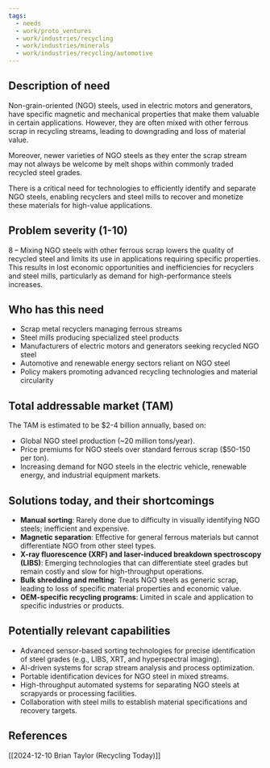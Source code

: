 ```yaml
---
tags:
  - needs
  - work/proto_ventures
  - work/industries/recycling
  - work/industries/minerals
  - work/industries/recycling/automotive
---
```

## Description of need

Non-grain-oriented (NGO) steels, used in electric motors and generators, have specific magnetic and mechanical properties that make them valuable in certain applications. However, they are often mixed with other ferrous scrap in recycling streams, leading to downgrading and loss of material value. 

Moreover, newer varieties of NGO steels as they enter the scrap stream may not always be welcome by melt shops within commonly traded recycled steel grades.

There is a critical need for technologies to efficiently identify and separate NGO steels, enabling recyclers and steel mills to recover and monetize these materials for high-value applications.

## Problem severity (1-10)

8 – Mixing NGO steels with other ferrous scrap lowers the quality of recycled steel and limits its use in applications requiring specific properties. This results in lost economic opportunities and inefficiencies for recyclers and steel mills, particularly as demand for high-performance steels increases.

## Who has this need

- Scrap metal recyclers managing ferrous streams
- Steel mills producing specialized steel products
- Manufacturers of electric motors and generators seeking recycled NGO steel
- Automotive and renewable energy sectors reliant on NGO steel
- Policy makers promoting advanced recycling technologies and material circularity

## Total addressable market (TAM)

The TAM is estimated to be $2-4 billion annually, based on:

- Global NGO steel production (~20 million tons/year).
- Price premiums for NGO steels over standard ferrous scrap ($50-150 per ton).
- Increasing demand for NGO steels in the electric vehicle, renewable energy, and industrial equipment markets.

## Solutions today, and their shortcomings

- **Manual sorting**: Rarely done due to difficulty in visually identifying NGO steels; inefficient and expensive.
- **Magnetic separation**: Effective for general ferrous materials but cannot differentiate NGO from other steel types.
- **X-ray fluorescence (XRF) and laser-induced breakdown spectroscopy (LIBS)**: Emerging technologies that can differentiate steel grades but remain costly and slow for high-throughput operations.
- **Bulk shredding and melting**: Treats NGO steels as generic scrap, leading to loss of specific material properties and economic value.
- **OEM-specific recycling programs**: Limited in scale and application to specific industries or products.

## Potentially relevant capabilities

- Advanced sensor-based sorting technologies for precise identification of steel grades (e.g., LIBS, XRT, and hyperspectral imaging).
- AI-driven systems for scrap stream analysis and process optimization.
- Portable identification devices for NGO steel in mixed streams.
- High-throughput automated systems for separating NGO steels at scrapyards or processing facilities.
- Collaboration with steel mills to establish material specifications and recovery targets.

## References
[[2024-12-10 Brian Taylor (Recycling Today)]]